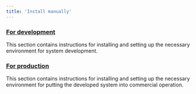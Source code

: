 ```yaml
---
title: 'Install manually'
---
```


### [For development](Development_manual.md)

This section contains instructions for installing and setting up the necessary environment for system development.

### [For production](Execution_manual.md)

This section contains instructions for installing and setting up the necessary environment for putting the developed system into commercial operation.
